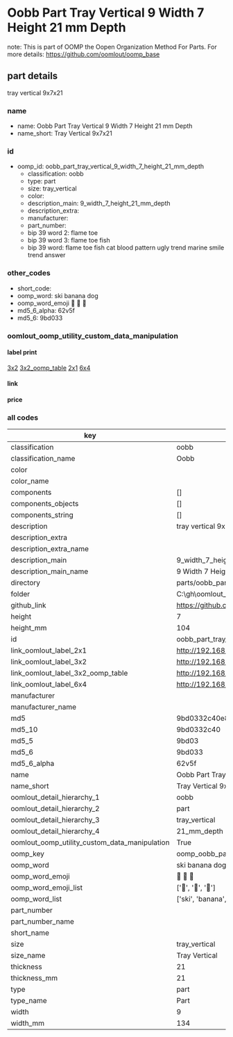 # Oobb Part Tray Vertical 9 Width 7 Height 21 mm Depth  

note: This is part of OOMP the Oopen Organization Method For Parts. For more details: https://github.com/oomlout/oomp_base

##  part details
  



tray vertical 9x7x21



### name
* name: Oobb Part Tray Vertical 9 Width 7 Height 21 mm Depth
* name_short: Tray Vertical 9x7x21 
### id
* oomp_id: oobb_part_tray_vertical_9_width_7_height_21_mm_depth
  * classification: oobb
  * type: part
  * size: tray_vertical
  * color: 
  * description_main: 9_width_7_height_21_mm_depth
  * description_extra: 
  * manufacturer: 
  * part_number: 
  * bip 39 word 2: flame toe
  * bip 39 word 3: flame toe fish
  * bip 39 word: flame toe fish cat blood pattern ugly trend marine smile trend answer

### other_codes
* short_code: 
* oomp_word: ski banana dog
* oomp_word_emoji :ski: :banana: :dog:
* md5_6_alpha: 62v5f
* md5_6: 9bd033






### oomlout_oomp_utility_custom_data_manipulation
#### label print
[3x2](http://192.168.1.245:1112/?label=oomp%2062v5f)
[3x2_oomp_table](http://192.168.1.108:1112/?label=oomp%2062v5f)
[2x1](http://192.168.1.242:1112/?label=oomp%2062v5f)
[6x4](http://192.168.1.55:1112/?label=oomp%2062v5f)    

#### link

                              

#### price







### all codes 
| key | value |  
| --- | --- |  
| classification | oobb |  
| classification_name | Oobb |  
| color |  |  
| color_name |  |  
| components | [] |  
| components_objects | [] |  
| components_string | [] |  
| description | tray vertical 9x7x21 |  
| description_extra |  |  
| description_extra_name |  |  
| description_main | 9_width_7_height_21_mm_depth |  
| description_main_name | 9 Width 7 Height 21 mm Depth |  
| directory | parts/oobb_part_tray_vertical_9_width_7_height_21_mm_depth |  
| folder | C:\gh\oomlout_oobb_version_4_generated_parts\parts\oobb_part_tray_vertical_9_width_7_height_21_mm_depth |  
| github_link | https://github.com/oomlout/oomlout_oomp_part_src/tree/main/parts/oobb_part_tray_vertical_9_width_7_height_21_mm_depth |  
| height | 7 |  
| height_mm | 104 |  
| id | oobb_part_tray_vertical_9_width_7_height_21_mm_depth |  
| link_oomlout_label_2x1 | http://192.168.1.242:1112/?label=oomp%2062v5f |  
| link_oomlout_label_3x2 | http://192.168.1.245:1112/?label=oomp%2062v5f |  
| link_oomlout_label_3x2_oomp_table | http://192.168.1.108:1112/?label=oomp%2062v5f |  
| link_oomlout_label_6x4 | http://192.168.1.55:1112/?label=oomp%2062v5f |  
| manufacturer |  |  
| manufacturer_name |  |  
| md5 | 9bd0332c40e81d82850bf23caf78e2c2 |  
| md5_10 | 9bd0332c40 |  
| md5_5 | 9bd03 |  
| md5_6 | 9bd033 |  
| md5_6_alpha | 62v5f |  
| name | Oobb Part Tray Vertical 9 Width 7 Height 21 mm Depth |  
| name_short | Tray Vertical 9x7x21  |  
| oomlout_detail_hierarchy_1 | oobb |  
| oomlout_detail_hierarchy_2 | part |  
| oomlout_detail_hierarchy_3 | tray_vertical |  
| oomlout_detail_hierarchy_4 | 21_mm_depth |  
| oomlout_oomp_utility_custom_data_manipulation | True |  
| oomp_key | oomp_oobb_part_tray_vertical_9_width_7_height_21_mm_depth |  
| oomp_word | ski banana dog |  
| oomp_word_emoji | :ski: :banana: :dog: |  
| oomp_word_emoji_list | [':ski:', ':banana:', ':dog:'] |  
| oomp_word_list | ['ski', 'banana', 'dog'] |  
| part_number |  |  
| part_number_name |  |  
| short_name |  |  
| size | tray_vertical |  
| size_name | Tray Vertical |  
| thickness | 21 |  
| thickness_mm | 21 |  
| type | part |  
| type_name | Part |  
| width | 9 |  
| width_mm | 134 |  
